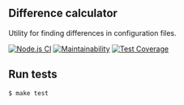 
## Difference calculator

Utility for finding differences in configuration files.


[![Node.js CI](https://github.com/mom4uk/backend-project-2/workflows/Node.js%20CI/badge.svg?branch=master)](https://github.com/mom4uk/backend-project-2/actions)
[![Maintainability](https://api.codeclimate.com/v1/badges/5ac1ebbc8f38cc9a5495/maintainability)](https://codeclimate.com/github/mom4uk/backend-project-2/maintainability)
[![Test Coverage](https://api.codeclimate.com/v1/badges/5ac1ebbc8f38cc9a5495/test_coverage)](https://codeclimate.com/github/mom4uk/backend-project-2/test_coverage)

## Run tests

```sh
$ make test
```
